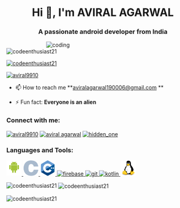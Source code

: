 <h1 align="center">Hi 👋, I'm AVIRAL AGARWAL</h1>
<h3 align="center">A passionate android developer from India</h3>
<img align="right" alt="coding" width="400" src="https://gifdb.com/images/high/coding-animated-laptop-flow-stream-ja04010rm5o68zfk.gif">

<p align="left"> <img src="https://komarev.com/ghpvc/?username=codeenthusiast21&label=Profile%20views&color=0e75b6&style=flat" alt="codeenthusiast21" /> </p>

<p align="left"> <a href="https://github.com/ryo-ma/github-profile-trophy"><img src="https://github-profile-trophy.vercel.app/?username=codeenthusiast21" alt="codeenthusiast21" /></a> </p>

<p align="left"> <a href="https://twitter.com/aviral1109" target="blank"><img src="https://img.shields.io/twitter/follow/aviral9910?logo=twitter&style=for-the-badge" alt="aviral9910" /></a> </p>

- 📫 How to reach me **aviralagarwal190006@gmail.com **

- ⚡ Fun fact: **Everyone is an alien**

<h3 align="left">Connect with me:</h3>
<p align="left">
<a href="https://twitter.com/aviral1109" target="blank"><img align="center" src="https://raw.githubusercontent.com/rahuldkjain/github-profile-readme-generator/master/src/images/icons/Social/twitter.svg" alt="aviral9910" height="30" width="40" /></a>
<a href="https://linkedin.com/in/aviral agarwal" target="blank"><img align="center" src="https://raw.githubusercontent.com/rahuldkjain/github-profile-readme-generator/master/src/images/icons/Social/linked-in-alt.svg" alt="aviral agarwal" height="30" width="40" /></a>
<a href="https://www.leetcode.com/hidden_one" target="blank"><img align="center" src="https://raw.githubusercontent.com/rahuldkjain/github-profile-readme-generator/master/src/images/icons/Social/leet-code.svg" alt="hidden_one" height="30" width="40" /></a>
</p>

<h3 align="left">Languages and Tools:</h3>
<p align="left"> <a href="https://developer.android.com" target="_blank" rel="noreferrer"> <img src="https://raw.githubusercontent.com/devicons/devicon/master/icons/android/android-original-wordmark.svg" alt="android" width="40" height="40"/> </a> <a href="https://www.cprogramming.com/" target="_blank" rel="noreferrer"> <img src="https://raw.githubusercontent.com/devicons/devicon/master/icons/c/c-original.svg" alt="c" width="40" height="40"/> </a> <a href="https://www.w3schools.com/cpp/" target="_blank" rel="noreferrer"> <img src="https://raw.githubusercontent.com/devicons/devicon/master/icons/cplusplus/cplusplus-original.svg" alt="cplusplus" width="40" height="40"/> </a> <a href="https://firebase.google.com/" target="_blank" rel="noreferrer"> <img src="https://www.vectorlogo.zone/logos/firebase/firebase-icon.svg" alt="firebase" width="40" height="40"/> </a> <a href="https://git-scm.com/" target="_blank" rel="noreferrer"> <img src="https://www.vectorlogo.zone/logos/git-scm/git-scm-icon.svg" alt="git" width="40" height="40"/> </a> <a href="https://kotlinlang.org" target="_blank" rel="noreferrer"> <img src="https://www.vectorlogo.zone/logos/kotlinlang/kotlinlang-icon.svg" alt="kotlin" width="40" height="40"/> </a> <a href="https://www.linux.org/" target="_blank" rel="noreferrer"> <img src="https://raw.githubusercontent.com/devicons/devicon/master/icons/linux/linux-original.svg" alt="linux" width="40" height="40"/> </a> </p>

<p><img align="left" src="https://github-readme-stats.vercel.app/api/top-langs?username=codeenthusiast21&show_icons=true&locale=en&layout=compact" alt="codeenthusiast21" /></p>

<p>&nbsp;<img align="center" src="https://github-readme-stats.vercel.app/api?username=codeenthusiast21&show_icons=true&locale=en" alt="codeenthusiast21" /></p>

<p><img align="center" src="https://github-readme-streak-stats.herokuapp.com/?user=codeenthusiast21&" alt="codeenthusiast21" /></p>
